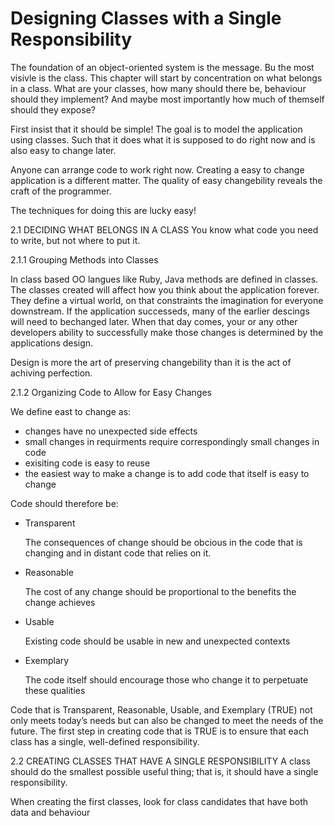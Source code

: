 # Designing Classes with a Single Responsibility

The foundation of an object-oriented system is the message. Bu the most visivle is the class.
This chapter will start by concentration on what belongs in a class. What are your classes, how many should there be, 
behaviour should they implement? And maybe most importantly how much of themself should they expose?


First insist that it should be simple! The goal is to model the application using classes. Such that it does what it is 
supposed to do right now and is also easy to change later.

Anyone can arrange code to work right now. Creating a easy to change application is a different matter. The quality of 
easy changebility reveals the craft of the programmer.

The techniques for doing this are lucky easy!

2.1 DECIDING WHAT BELONGS IN A CLASS
You know what code you need to write, but not where to put it.

2.1.1 Grouping Methods into Classes

In class based OO langues like Ruby, Java methods are defined in classes. The classes created will affect how you think 
about the application forever. They define a virtual world, on that constraints the imagination for everyone downstream.
If the application successeds, many of the earlier descings will need to bechanged later. When that day comes, your or 
any other developers ability to successfully make those changes is determined by the applications design.

Design is more the art of preserving changebility than it is the act of achiving perfection.

2.1.2 Organizing Code to Allow for Easy Changes

We define east to change as:

 - changes have no unexpected side effects
 - small changes in requirments require correspondingly small changes in code
 - exisiting code is easy to reuse
 - the easiest way to make a change is to add code that itself is easy to change
 
 Code should therefore be:
 
 - Transparent
    
    The consequences of change should be obcious in the code that is changing and in distant code that relies on it.
 
 - Reasonable
 
    The cost of any change should be proportional to the benefits the change achieves
 
 - Usable
 
    Existing code should be usable in new and unexpected contexts
    
 - Exemplary
 
    The code itself should encourage those who change it to perpetuate these qualities
    
 
Code that is Transparent, Reasonable, Usable, and Exemplary (TRUE) not only meets today’s needs but can also be changed 
to meet the needs of the future. The first step in creating code that is TRUE is to ensure that each class has a 
single, well-defined responsibility.
 
2.2 CREATING CLASSES THAT HAVE A SINGLE RESPONSIBILITY
A class should do the smallest possible useful thing; that is, it should have a single responsibility.

When creating the first classes, look for class candidates that have both data and behaviour


 
